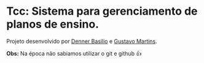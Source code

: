 # Tcc: Sistema para gerenciamento de planos de ensino.
Projeto desenvolvido por [Denner Basilio](https://github.com/Dennerbs) e [Gustavo Martins](https://github.com/GMgoes).

**Obs:** Na época não sabiamos utilizar o git e github :+1:

